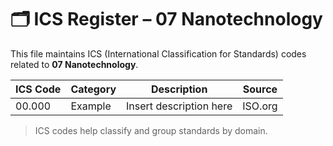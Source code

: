 # 🗂 ICS Register – 07 Nanotechnology

This file maintains ICS (International Classification for Standards) codes related to **07 Nanotechnology**.

| ICS Code | Category | Description | Source |
|----------|----------|-------------|--------|
| 00.000   | Example  | Insert description here | ISO.org |

> ICS codes help classify and group standards by domain.
